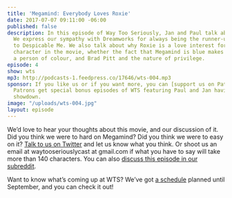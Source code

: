 ```yaml
---
title: 'Megamind: Everybody Loves Roxie'
date: 2017-07-07 09:11:00 -06:00
published: false
description: In this episode of Way Too Seriously, Jan and Paul talk about Megamind.
  We express our sympathy with Dreamworks for always being the runner-up, this time
  to Despicable Me. We also talk about why Roxie is a love interest for every male
  character in the movie, whether the fact that Megamind is blue makes him count as
  a person of colour, and Brad Pitt and the nature of privilege.
episode: 4
show: wts
mp3: http://podcasts-1.feedpress.co/17646/wts-004.mp3
sponsor: If you like us or if you want more, you can [support us on Patreon](https://www.patreon.com/clockworkscast)!
  Patrons get special bonus episodes of WTS featuring Paul and Jan having a trivia
  showdown.
image: "/uploads/wts-004.jpg"
layout: episode
---
```


We’d love to hear your thoughts about this movie, and our discussion of it. Did you think we were to hard on Megamind? Did you think we were to easy on it?  [Talk to us on Twitter](http://www.twitter.com/wtscast) and let us know what you think. Or shoot us an email at waytooseriouslycast at gmail.com if what you have to say will take more than 140 characters. You can also [discuss this episode in our subreddit]().

Want to know what’s coming up at WTS? We’ve got [a schedule](https://docs.google.com/document/d/1f6fvTgbzQOCUD_potL6mWClmSC3D2cOBgKz36OwSC68/edit?usp=sharing) planned until September, and you can check it out!
